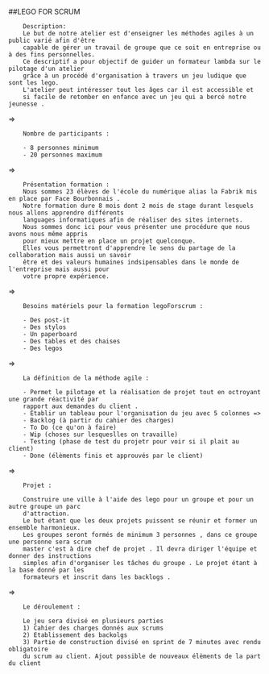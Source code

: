  ##LEGO FOR SCRUM

 		Description:
 		Le but de notre atelier est d'enseigner les méthodes agiles à un public varié afin d'être 
 		capable de gérer un travail de groupe que ce soit en entreprise ou à des fins personnelles. 
 		Ce descriptif a pour objectif de guider un formateur lambda sur le pilotage d'un atelier 
 		grâce à un procédé d'organisation à travers un jeu ludique que sont les lego. 
 		L'atelier peut intéresser tout les âges car il est accessible et
 		si facile de retomber en enfance avec un jeu qui a bercé notre jeunesse .

=>

		Nombre de participants :

		- 8 personnes minimum
		- 20 personnes maximum

=>

		Présentation formation :
		Nous sommes 23 élèves de l'école du numérique alias la Fabrik mis en place par Face Bourbonnais .
		Notre formation dure 8 mois dont 2 mois de stage durant lesquels nous allons apprendre différents 
		languages informatiques afin de réaliser des sites internets.
		Nous sommes donc ici pour vous présenter une procédure que nous avons nous même appris
		pour mieux mettre en place un projet quelconque.
		Elles vous permettront d'apprendre le sens du partage de la collaboration mais aussi un savoir 
		être et des valeurs humaines indsipensables dans le monde de l'entreprise mais aussi pour 
		votre propre expérience.

=>

 		Besoins matériels pour la formation legoForscrum :

 		- Des post-it
 		- Des stylos
 		- Un paperboard
 		- Des tables et des chaises 
 		- Des legos

=>

		La définition de la méthode agile :

		- Permet le pilotage et la réalisation de projet tout en octroyant une grande réactivité par 
		rapport aux demandes du client .
		- Établir un tableau pour l'organisation du jeu avec 5 colonnes => 
		- Backlog (à partir du cahier des charges)
		- To Do (ce qu'on à faire)
		- Wip (choses sur lesqueslles on travaille)
		- Testing (phase de test du projetr pour voir si il plait au client)
		- Done (élèments finis et approuvés par le client)

=>

		Projet :

		Construire une ville à l'aide des lego pour un groupe et pour un autre groupe un parc 
		d'attraction.
		Le but étant que les deux projets puissent se réunir et former un ensemble harmonieux.
		Les groupes seront formés de minimum 3 personnes , dans ce groupe une personne sera scrum
		master c'est à dire chef de projet . Il devra diriger l'équipe et donner des instructions 
		simples afin d'organiser les tâches du groupe . Le projet étant à la base donné par les 
		formateurs et inscrit dans les backlogs .

=>

		Le déroulement : 

		Le jeu sera divisé en plusieurs parties 
		1) Cahier des charges donnés aux scrums
		2) Etablissement des backolgs
		3) Partie de construction divisé en sprint de 7 minutes avec rendu obligatoire
		du scrum au client. Ajout possible de nouveaux élèments de la part du client 

